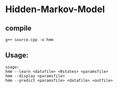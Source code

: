 # Hidden-Markov-Model
## compile
```
g++ source.cpp -o hmm
```

## Usage:
```
usage:
hmm --learn <datafile> <Nstates> <paramsfile>
hmm --display <paramsfile>
hmm --predict <paramsfile> <datafile> <outfile>
```
